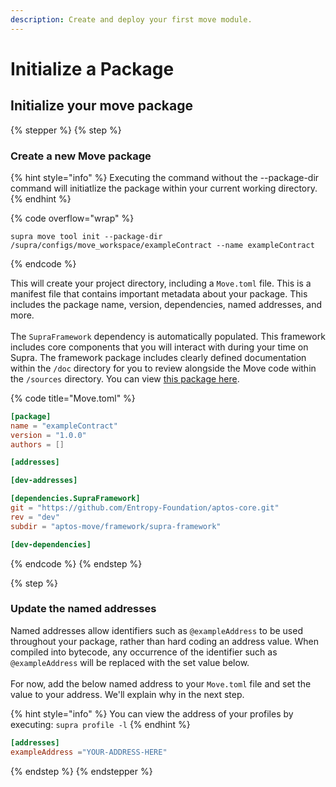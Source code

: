 ```yaml
---
description: Create and deploy your first move module.
---
```


# Initialize a Package

## Initialize your move package

{% stepper %}
{% step %}
### Create a new Move package

{% hint style="info" %}
Executing the command without the --package-dir command will initiatlize the package within your current working directory.
{% endhint %}

{% code overflow="wrap" %}
```
supra move tool init --package-dir /supra/configs/move_workspace/exampleContract --name exampleContract
```
{% endcode %}

This will create your project directory, including a `Move.toml` file. This is a manifest file that contains important metadata about your package. This includes the package name, version, dependencies, named addresses, and more.\
\
The `SupraFramework` dependency is automatically populated. This framework includes core components that you will interact with during your time on Supra. The framework package includes clearly defined documentation within the `/doc` directory for you to review alongside the Move code within the `/sources` directory. You can view [this package here](https://github.com/Entropy-Foundation/aptos-core/tree/dev/aptos-move/framework/supra-framework).

{% code title="Move.toml" %}
```toml
[package]
name = "exampleContract"
version = "1.0.0"
authors = []

[addresses]

[dev-addresses]

[dependencies.SupraFramework]
git = "https://github.com/Entropy-Foundation/aptos-core.git"
rev = "dev"
subdir = "aptos-move/framework/supra-framework"

[dev-dependencies]

```
{% endcode %}
{% endstep %}

{% step %}
### Update the named addresses

Named addresses allow identifiers such as `@exampleAddress` to be used throughout your package, rather than hard coding an address value. When compiled into bytecode, any occurrence of the identifier such as `@exampleAddress` will be replaced with the set value below.\
\
For now, add the below named address to your `Move.toml` file and set the value to your address. We'll explain why in the next step.&#x20;

{% hint style="info" %}
You can view the address of your profiles by executing: `supra profile -l`
{% endhint %}

```toml
[addresses]
exampleAddress ="YOUR-ADDRESS-HERE"
```
{% endstep %}
{% endstepper %}
